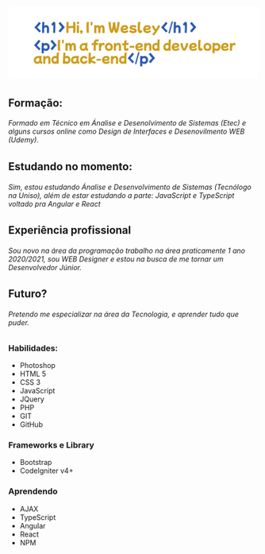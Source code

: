 # <img src="apresentacao.png">

## Formação:
###### Formado em Técnico em Ánalise e Desenolvimento de Sistemas (Etec) e alguns cursos online como Design de Interfaces e Desenovilmento WEB (Udemy).
## Estudando no momento:
###### Sim, estou estudando Ánalise e Desenvolvimento de Sistemas (Tecnólogo  na Uniso), além de estar estudando a parte: JavaScript e TypeScript voltado pra Angular e React
## Experiência profissional
###### Sou novo na área da programação trabalho na área praticamente 1 ano 2020/2021, sou WEB Designer e estou na busca de me tornar um Desenvolvedor Júnior.
## Futuro?
###### Pretendo me especializar na área da Tecnologia, e aprender tudo que puder.
### Habilidades:
* Photoshop
* HTML 5
* CSS 3
* JavaScript
* JQuery
* PHP
* GIT
* GitHub

### Frameworks e Library
* Bootstrap
* CodeIgniter v4+

### Aprendendo
* AJAX
* TypeScript
* Angular
* React
* NPM

